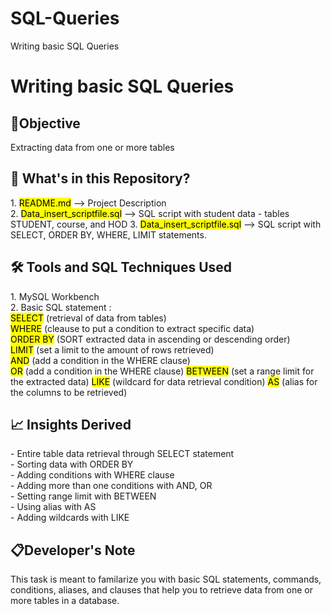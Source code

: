 # SQL-Queries
Writing basic SQL Queries
<h1>Writing basic SQL Queries</h1>

<h2>📌Objective</h2>
Extracting data from one or more tables


<h2> 📁 What's in this Repository? </h2>
1. <mark>README.md</mark> --> Project Description <br>
2. <mark>Data_insert_scriptfile.sql</mark> --> SQL script with student data - tables STUDENT, course, and HOD
3. <mark>Data_insert_scriptfile.sql</mark> --> SQL script with SELECT, ORDER BY, WHERE, LIMIT statements.

<h2>🛠️ Tools and SQL Techniques Used</h2>
1. MySQL Workbench <br>
2. Basic SQL statement : <br>
      <mark>SELECT</mark> (retrieval of data from tables)<br>
      <mark>WHERE</mark> (cleause to put a condition to extract specific data) <br>
     <mark>ORDER BY</mark> (SORT extracted data in ascending or descending order) <br>
      <mark>LIMIT</mark> (set a limit to the amount of rows retrieved) <br>
      <mark>AND</mark> (add a condition in the WHERE clause)<br>
      <mark>OR</mark> (add a condition in the WHERE clause)
      <mark>BETWEEN</mark> (set a range limit for the extracted data)
      <mark>LIKE</mark> (wildcard for data retrieval condition)
      <mark>AS</mark> (alias for the columns to be retrieved)
      
<h2> 📈 Insights Derived </h2>
- Entire table data retrieval through SELECT statement <br>
- Sorting data with ORDER BY<br>
- Adding conditions with WHERE clause<br>
- Adding more than one conditions with AND, OR<br>
- Setting range limit with BETWEEN<br>
- Using alias with AS<br>
- Adding wildcards with LIKE<br>


<h2>📋Developer's Note</h2>
This task is meant to familarize you with basic SQL statements, commands, conditions, aliases, and clauses that help you to retrieve data from one or more tables in a database.
